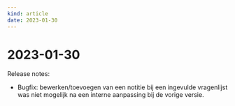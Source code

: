 ```yaml
---
kind: article
date: 2023-01-30
---
```


# 2023-01-30

Release notes:

* Bugfix: bewerken/toevoegen van een notitie bij een ingevulde vragenlijst was niet mogelijk na een interne aanpassing bij de vorige versie.
